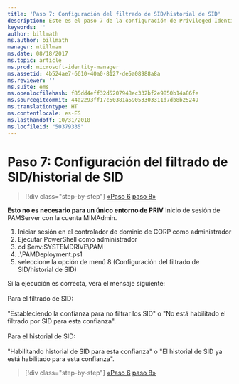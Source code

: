 ```yaml
---
title: 'Paso 7: Configuración del filtrado de SID/historial de SID'
description: Este es el paso 7 de la configuración de Privileged Identity Manager mediante scripts. Este paso trata cómo configurar el filtrado de SID y el historial de SID.
keywords: ''
author: billmath
ms.author: billmath
manager: mtillman
ms.date: 08/18/2017
ms.topic: article
ms.prod: microsoft-identity-manager
ms.assetid: 4b524ae7-6610-40a0-8127-de5a08988a8a
ms.reviewer: ''
ms.suite: ems
ms.openlocfilehash: f85dd4eff32d5207948ec332bf2e9850b14a86fe
ms.sourcegitcommit: 44a2293ff17c50381a59053303311d7db8b25249
ms.translationtype: HT
ms.contentlocale: es-ES
ms.lasthandoff: 10/31/2018
ms.locfileid: "50379335"
---
```

# <a name="step-7-set-up-sid-historysid-filtering"></a>Paso 7: Configuración del filtrado de SID/historial de SID

> [!div class="step-by-step"]
> [«Paso 6](sp1-step6-setup-pam-trust.md)
> [paso 8»](sp1-step8-pam-deployment-verification.md)

**Esto no es necesario para un único entorno de PRIV** Inicio de sesión de PAMServer con la cuenta MIMAdmin.

1. Iniciar sesión en el controlador de dominio de CORP como administrador
2. Ejecutar PowerShell como administrador
3. cd $env:SYSTEMDRIVE\PAM
4. .\PAMDeployment.ps1
5. seleccione la opción de menú 8 (Configuración del filtrado de SID/historial de SID)

Si la ejecución es correcta, verá el mensaje siguiente:<br/></br>
Para el filtrado de SID: <br/></br>
"Estableciendo la confianza para no filtrar los SID" o "No está habilitado el filtrado por SID para esta confianza". </br></br>
Para el historial de SID: </br></br>
"Habilitando historial de SID para esta confianza" o "El historial de SID ya está habilitado para esta confianza".

> [!div class="step-by-step"]
> [«Paso 6](sp1-step6-setup-pam-trust.md)
> [paso 8»](sp1-step8-pam-deployment-verification.md)
